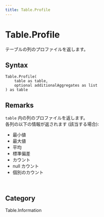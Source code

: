 ```yaml
---
title: Table.Profile
---
```


# Table.Profile


テーブルの列のプロファイルを返します。


## Syntax

```powerquery
Table.Profile(
    table as table,
    optional additionalAggregates as list
) as table
```


## Remarks

<code>table</code> 内の列のプロファイルを返します。<br />各列の以下の情報が返されます (該当する場合):<ul>  <li>最小値</li>  <li>最大値</li>  <li>平均</li>  <li>標準偏差</li>  <li>カウント</li>  <li>null カウント</li>  <li>個別のカウント</li></ul><br />



## Category
Table.Information
